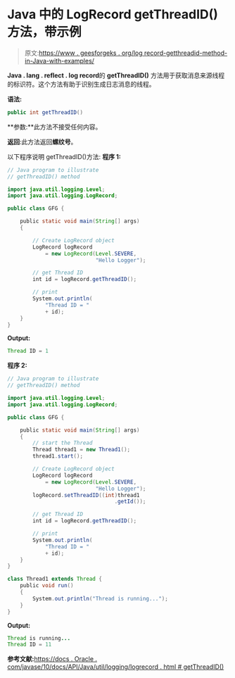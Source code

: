 # Java 中的 LogRecord getThreadID()方法，带示例

> 原文:[https://www . geesforgeks . org/log record-getthreadid-method-in-Java-with-examples/](https://www.geeksforgeeks.org/logrecord-getthreadid-method-in-java-with-examples/)

**Java . lang . reflect . log record**的 **getThreadID()** 方法用于获取消息来源线程的标识符。这个方法有助于识别生成日志消息的线程。

**语法:**

```java
public int getThreadID()

```

**参数:**此方法不接受任何内容。

**返回**:此方法返回**螺纹号**。

以下程序说明 getThreadID()方法:
**程序 1:**

```java
// Java program to illustrate
// getThreadID() method

import java.util.logging.Level;
import java.util.logging.LogRecord;

public class GFG {

    public static void main(String[] args)
    {

        // Create LogRecord object
        LogRecord logRecord
            = new LogRecord(Level.SEVERE,
                            "Hello Logger");

        // get Thread ID
        int id = logRecord.getThreadID();

        // print
        System.out.println(
            "Thread ID = "
            + id);
    }
}
```

**Output:**

```java
Thread ID = 1

```

**程序 2:**

```java
// Java program to illustrate
// getThreadID() method

import java.util.logging.Level;
import java.util.logging.LogRecord;

public class GFG {

    public static void main(String[] args)
    {
        // start the Thread
        Thread thread1 = new Thread1();
        thread1.start();

        // Create LogRecord object
        LogRecord logRecord
            = new LogRecord(Level.SEVERE,
                            "Hello Logger");
        logRecord.setThreadID((int)thread1
                                  .getId());

        // get Thread ID
        int id = logRecord.getThreadID();

        // print
        System.out.println(
            "Thread ID = "
            + id);
    }
}

class Thread1 extends Thread {
    public void run()
    {
        System.out.println("Thread is running...");
    }
}
```

**Output:**

```java
Thread is running...
Thread ID = 11

```

**参考文献:**[https://docs . Oracle . com/javase/10/docs/API/Java/util/logging/logrecord . html # getThreadID()](https://docs.oracle.com/javase/10/docs/api/java/util/logging/LogRecord.html#getThreadID())